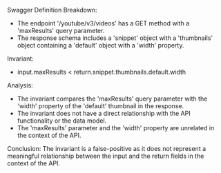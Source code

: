 Swagger Definition Breakdown:
- The endpoint '/youtube/v3/videos' has a GET method with a 'maxResults' query parameter.
- The response schema includes a 'snippet' object with a 'thumbnails' object containing a 'default' object with a 'width' property.

Invariant:
- input.maxResults < return.snippet.thumbnails.default.width

Analysis:
- The invariant compares the 'maxResults' query parameter with the 'width' property of the 'default' thumbnail in the response.
- The invariant does not have a direct relationship with the API functionality or the data model.
- The 'maxResults' parameter and the 'width' property are unrelated in the context of the API.

Conclusion: The invariant is a false-positive as it does not represent a meaningful relationship between the input and the return fields in the context of the API.
